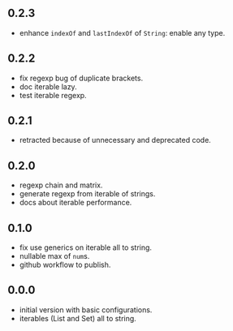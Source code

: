 ## 0.2.3

- enhance `indexOf` and `lastIndexOf` of `String`: enable any type.

## 0.2.2

- fix regexp bug of duplicate brackets.
- doc iterable lazy.
- test iterable regexp.

## 0.2.1

- retracted because of unnecessary and deprecated code.

## 0.2.0

- regexp chain and matrix.
- generate regexp from iterable of strings.
- docs about iterable performance.

## 0.1.0

- fix use generics on iterable all to string.
- nullable max of `num`s.
- github workflow to publish.

## 0.0.0

- initial version with basic configurations.
- iterables (List and Set) all to string.
